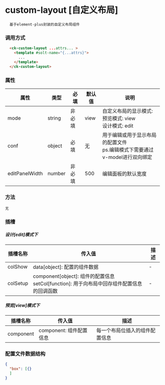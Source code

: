# custom-layout [自定义布局]

```
  基于element-plus封装的自定义布局组件
```

### 调用方式

```html
  <ck-custom-layout ...attrs... >
    <template #solt-name="{...attrs}">
      ...
    </template>
  </ck-custom-layout>
```

### 属性

|属性|类型|必填|默认值|说明|
| - | - | --- |-|-|
| mode |string|非必填|view|自定义布局的显示模式: <br>预览模式: view <br>设计模式: edit|
| conf |object|必填|无|用于编辑或用于显示布局的配置文件<br>ps.编辑模式下需要通过v-model进行双向绑定|
| editPanelWidth |number|非必填|500|编辑面板的默认宽度|

### 方法

  ```
  无
  ```

### 插槽

##### 设计[edit]模式下

|插槽名称|传入值|描述|
|-|-|-|
|colShow|data[object]: 配置的组件数据|-|
|colSetup|component[object]: 组件的配置信息 <br> setCol[function]: 用于向布局中回存组件配置信息的回调函数|-|

##### 预览[view]模式下

|插槽名称|传入值|描述|
|-|-|-|
|component|component: 组件配置信息|每一个布局位插入的组件配置信息|

### 配置文件数据结构

```json
{
  "box": [{}
  ]
}
```
